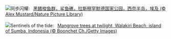 ![](https://www.bing.com/th?id=OHR.BlackfinBarracuda_ZH-CN3850642551_UHD.jpg&w=1000)同步闪耀:&nbsp;&ensp;[黑鳍梭鱼群，鲨鱼礁，拉斯穆罕默德国家公园，西奈半岛，埃及 (© Alex Mustard/Nature Picture Library)](https://www.bing.com/th?id=OHR.BlackfinBarracuda_ZH-CN3850642551_UHD.jpg)
<br><br/>
![](https://www.bing.com/th?id=OHR.MangroveTwilight_EN-US0646432423_UHD.jpg&w=1000)Sentinels of the tide:&nbsp;&ensp;[Mangrove trees at twilight, Walakiri Beach, island of Sumba, Indonesia (© Boonchet Ch./Getty Images)](https://www.bing.com/th?id=OHR.MangroveTwilight_EN-US0646432423_UHD.jpg)
<br><br/>
